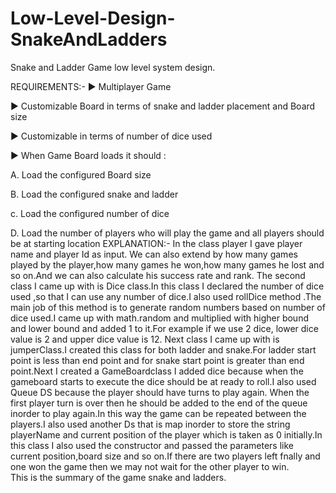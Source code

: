 # Low-Level-Design-SnakeAndLadders
Snake and Ladder Game low level system design.

REQUIREMENTS:-
► Multiplayer Game

► Customizable Board in terms of snake and ladder placement and Board size

► Customizable in terms of number of dice used

▶ When Game Board loads it should :

A. Load the configured Board size

B. Load the configured snake and ladder

c. Load the configured number of dice

D. Load the number of players who will play the game and all players should be at starting location
EXPLANATION:-
In the class player I gave player name and player Id as input. We can also extend by how many games played by the player,how many games he won,how many games he lost and so on.And we  can also calculate his success rate and rank.
The second class I came up with is Dice class.In this class I declared the number of dice used ,so that I can use any number of dice.I also used rollDice method .The main job of this method is to generate random numbers based on number of dice used.I came up with math.random and multiplied with higher bound and lower bound and added 1 to it.For example if we use 2 dice, lower dice value is  2 and upper dice value is 12.
Next class I came up with is jumperClass.I created this class for both ladder and snake.For ladder start point is less than end point and for snake start point is greater than end point.Next I created a GameBoardclass I added dice because when the gameboard starts to execute the dice should be at ready to roll.I also used Queue DS because the player should have turns to play again. When the first player turn is over then he should be added to the end of the queue inorder to play again.In this way the game can be repeated between the players.I also used another Ds that is map inorder to store the string playerName and current position of the player which is taken as 0 initially.In this class I also used the constructor and passed the parameters like current position,board size and so on.If there are two players left fnally and one won the game then we may not wait for the other player to win.  
This is the summary of the game snake and ladders.
